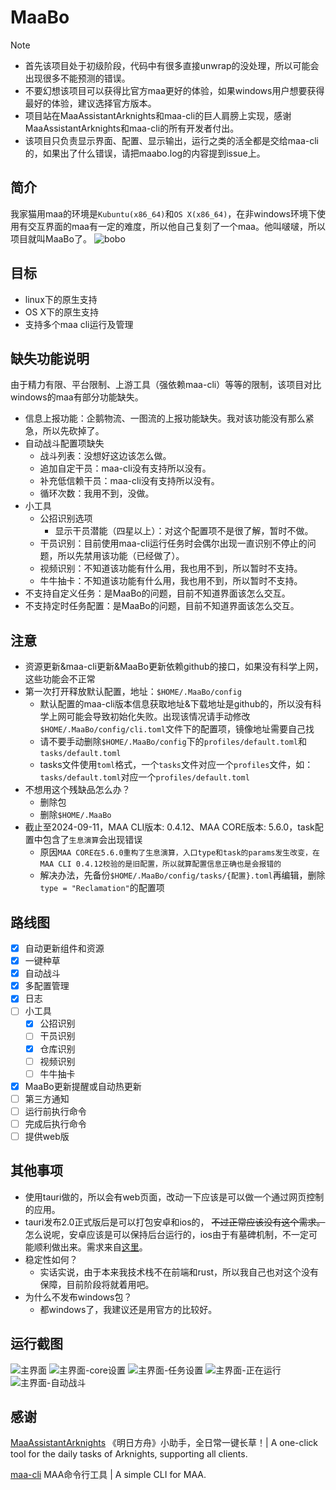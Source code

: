 # MaaBo

> [!NOTE]
>
> - 首先该项目处于初级阶段，代码中有很多直接unwrap的没处理，所以可能会出现很多不能预测的错误。
> - 不要幻想该项目可以获得比官方maa更好的体验，如果windows用户想要获得最好的体验，建议选择官方版本。
> - 项目站在MaaAssistantArknights和maa-cli的巨人肩膀上实现，感谢MaaAssistantArknights和maa-cli的所有开发者付出。
> - 该项目只负责显示界面、配置、显示输出，运行之类的活全都是交给maa-cli的，如果出了什么错误，请把maabo.log的内容提到issue上。

## 简介

我家猫用maa的环境是`Kubuntu(x86_64)`和`OS X(x86_64)`，在非windows环境下使用有交互界面的maa有一定的难度，所以他自己复刻了一个maa。他叫啵啵，所以项目就叫MaaBo了。
![bobo](./.assets/bobo.JPG)

## 目标

- linux下的原生支持
- OS X下的原生支持
- 支持多个maa cli运行及管理

## 缺失功能说明

由于精力有限、平台限制、上游工具（强依赖maa-cli）等等的限制，该项目对比windows的maa有部分功能缺失。

- 信息上报功能：企鹅物流、一图流的上报功能缺失。我对该功能没有那么紧急，所以先砍掉了。
- 自动战斗配置项缺失
  - 战斗列表：没想好这边该怎么做。
  - 追加自定干员：maa-cli没有支持所以没有。
  - 补充低信赖干员：maa-cli没有支持所以没有。
  - 循环次数：我用不到，没做。
- 小工具
  - 公招识别选项
    - 显示干员潜能（四星以上）：对这个配置项不是很了解，暂时不做。
  - 干员识别：目前使用maa-cli运行任务时会偶尔出现一直识别不停止的问题，所以先禁用该功能（已经做了）。
  - 视频识别：不知道该功能有什么用，我也用不到，所以暂时不支持。
  - 牛牛抽卡：不知道该功能有什么用，我也用不到，所以暂时不支持。
- 不支持自定义任务：是MaaBo的问题，目前不知道界面该怎么交互。
- 不支持定时任务配置：是MaaBo的问题，目前不知道界面该怎么交互。

## 注意

- 资源更新&maa-cli更新&MaaBo更新依赖github的接口，如果没有科学上网，这些功能会不正常
- 第一次打开释放默认配置，地址：`$HOME/.MaaBo/config`
  - 默认配置的maa-cli版本信息获取地址&下载地址是github的，所以没有科学上网可能会导致初始化失败。出现该情况请手动修改`$HOME/.MaaBo/config/cli.toml`文件下的配置项，镜像地址需要自己找
  - 请不要手动删除`$HOME/.MaaBo/config`下的`profiles/default.toml`和
    `tasks/default.toml`
  - tasks文件使用`toml`格式，一个`tasks`文件对应一个`profiles`文件，如：`tasks/default.toml`对应一个`profiles/default.toml`
- 不想用这个残缺品怎么办？
  - 删除包
  - 删除`$HOME/.MaaBo`
- 截止至2024-09-11，MAA CLI版本: 0.4.12、MAA CORE版本: 5.6.0，task配置中包含了`生息演算`会出现错误
  - 原因`MAA CORE在5.6.0重构了生息演算，入口type和task的params发生改变，在MAA CLI 0.4.12校验的是旧配置，所以就算配置信息正确也是会报错的`
  - 解决办法，先备份`$HOME/.MaaBo/config/tasks/{配置}.toml`再编辑，删除`type = "Reclamation"`的配置项

## 路线图

- [x] 自动更新组件和资源
- [x] 一键种草
- [x] 自动战斗
- [x] 多配置管理
- [x] 日志
- [ ] 小工具
  - [x] 公招识别
  - [ ] 干员识别
  - [x] 仓库识别
  - [ ] 视频识别
  - [ ] 牛牛抽卡
- [x] MaaBo更新提醒或自动热更新
- [ ] 第三方通知
- [ ] 运行前执行命令
- [ ] 完成后执行命令
- [ ] 提供web版

## 其他事项

- 使用tauri做的，所以会有web页面，改动一下应该是可以做一个通过网页控制的应用。
- tauri发布2.0正式版后是可以打包安卓和ios的， ~~不过正常应该没有这个需求。~~ 怎么说呢，安卓应该是可以保持后台运行的，ios由于有墓碑机制，不一定可能顺利做出来。需求来自[这里](https://github.com/orgs/MaaAssistantArknights/discussions/10468)。
- 稳定性如何？
  - 实话实说，由于本来我技术栈不在前端和rust，所以我自己也对这个没有保障，目前阶段将就着用吧。
- 为什么不发布windows包？
  - 都windows了，我建议还是用官方的比较好。

## 运行截图

![主界面](./.assets/1.1.png)
![主界面-core设置](./.assets/1.2.png)
![主界面-任务设置](./.assets/1.3.png)
![主界面-正在运行](./.assets/2.started.png)
![主界面-自动战斗](./.assets/3.copilot.png)

## 感谢

[MaaAssistantArknights](https://github.com/MaaAssistantArknights/MaaAssistantArknights) 《明日方舟》小助手，全日常一键长草！| A one-click tool for the daily tasks of Arknights, supporting all clients.

[maa-cli](https://github.com/MaaAssistantArknights/maa-cli) MAA命令行工具 | A simple CLI for MAA.
